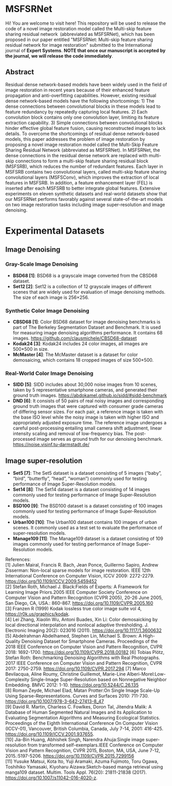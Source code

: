 # MSFSRNet
Hi! You are welcome to visit here! This repository will be used to release the code of a novel image restoration model called the  Multi-skip feature sharing residual network&ensp;(abbreviated as MSFSRNet), which has been proposed in our paper entitled "MSFSRNet:  Multi-skip feature sharing residual network for image restoration" submitted to the International journal of **Expert Systems**. **NOTE that once our manuscript is accepted by the journal, we will release the code immediately**. 
## Abstract

 <p> Residual dense network-based models have been widely used in the field of image restoration in recent years because of their enhanced feature propagation and anti-overfitting capabilities. However, existing residual dense network-based models have the following shortcomings: 1) The dense connections between convolutional blocks in these models lead to feature redundancy by repeatedly capturing local features. 2) Each convolution block contains only one convolution layer, limiting its feature extraction capability. 3) Simple connections between convolutional blocks hinder effective global feature fusion, causing reconstructed images to lack details. To overcome the shortcomings of residual dense network-based models, this paper addresses the problem of image restoration by proposing a novel image restoration model called the Multi-Skip Feature Sharing Residual Network (abbreviated as MSFSRNet). In MSFSRNet, the dense connections in the residual dense network are replaced with multi-skip connections to form a multi-skip feature sharing residual block (MSFSRB), which reduces the number of redundant features. Each layer in MSFSRB contains two convolutional layers, called multi-skip feature sharing convolutional layers (MSFSConv), which improves the extraction of local features in MSFSRB. In addition, a feature enhancement layer (FEL) is inserted after each MSFSRB to better integrate global features. Extensive experiments on eleven synthetic datasets and real-world datasets show that our MSFSRNet performs favorably against several state-of-the-art models on two image restoration tasks including image super-resolution and image denoising.
 </p>
 
# Experimental Datasets
## Image Denoising
###  Gray-Scale Image Denoising
* **BSD68 [1]**: BSD68 is a grayscale image converted from the CBSD68 dataset.
* **Set12 [2]**: Set12 is a collection of 12 grayscale images of different scenes that are widely used for evaluation of image denoising methods. The size of each image is 256×256.
###  Synthetic Color Image Denoising
* **CBSD68 [1]**: Color BSD68 dataset for image denoising benchmarks is part of The Berkeley Segmentation Dataset and Benchmark. It is used for measuring image denoising algorithms performance. It contains 68 images. https://github.com/clausmichele/CBSD68-dataset
* **Kodak24 [3]**: Kodak24 includes 24 color images, all images are 500*500 in size.
* **McMaster [4]**: The McMaster dataset is a dataset for color demosaicing, which contains 18 cropped images of size 500×500.
###  Real-World Color Image Denoising
* **SIDD [5]**:  SIDD includes about 30,000 noise images from 10 scenes, taken by 5 representative smartphone cameras, and generated their ground truth images. https://abdokamel.github.io/sidd/#sidd-benchmark
* **DND [6]**:  It consists of 50 pairs of real noisy images and corresponding ground truth images that were captured with consumer grade cameras of differing sensor sizes. For each pair, a reference image is taken with the base ISO level while the noisy image is taken with higher ISO and appropriately adjusted exposure time. The reference image undergoes a careful post-processing entailing small camera shift adjustment, linear intensity scaling and removal of low-frequency bias. The post-processed image serves as ground truth for our denoising benchmark. https://noise.visinf.tu-darmstadt.de/
## Image super-resolution
* **Set5 [7]**: The Set5 dataset is a dataset consisting of 5 images (“baby”, “bird”, “butterfly”, “head”, “woman”) commonly used for testing performance of Image Super-Resolution models.
* **Set14 [8]**: The Set14 dataset is a dataset consisting of 14 images commonly used for testing performance of Image Super-Resolution models.
* **BSD100 [9]**: The BSD100 dataset is a dataset consisting of 100 images commonly used for testing performance of Image Super-Resolution models.
* **Urban100 [10]**: The Urban100 dataset contains 100 images of urban scenes. It commonly used as a test set to evaluate the performance of super-resolution models.
* **Manage109 [11]**: The Manage109 dataset is a dataset consisting of 109 images commonly used for testing performance of Image Super-Resolution models.

References: <br>
[1] Julien Mairal, Francis R. Bach, Jean Ponce, Guillermo Sapiro, Andrew Zisserman: Non-local sparse models for image restoration. IEEE 12th International Conference on Computer Vision, ICCV 2009: 2272-2279. https://doi.org/10.1109/ICCV.2009.5459452 <br>
[2] Stefan Roth, Michael J. Black:Fields of Experts: A Framework for Learning Image Priors.2005 IEEE Computer Society Conference on Computer Vision and Pattern Recognition (CVPR 2005), 20-26 June 2005, San Diego, CA, USA.: 860-867. https://doi.org/10.1109/CVPR.2005.160 <br>
[3] Franzen R (1999) Kodak lossless true color image suite vol 4, https://r0k.us/graphics/kodak. <br>
[4] Lei Zhang, Xiaolin Wu, Antoni Buades, Xin Li: Color demosaicking by local directional interpolation and nonlocal adaptive thresholding. J. Electronic Imaging 20(2): 023016 (2011). https://doi.org/10.1117/1.3600632 <br>
[5] Abdelrahman Abdelhamed, Stephen Lin, Michael S. Brown: A High-Quality Denoising Dataset for Smartphone Cameras. Proceedings of the 2018 IEEE Conference on Computer Vision and Pattern Recognition, CVPR 2018: 1692-1700. https://doi.org/10.1109/CVPR.2018.00182 
[6] Tobias Plötz, Stefan Roth: Benchmarking Denoising Algorithms with Real Photographs. 2017 IEEE Conference on Computer Vision and Pattern Recognition, CVPR 2017: 2750-2759. https://doi.org/10.1109/CVPR.2017.294 
[7] Marco Bevilacqua, Aline Roumy, Christine Guillemot, Marie-Line Alberi-Morel:Low-Complexity Single-Image Super-Resolution based on Nonnegative Neighbor Embedding. BMVC 2012: 1-10. https://doi.org/10.5244/C.26.135 <br>
[8] Roman Zeyde, Michael Elad, Matan Protter:On Single Image Scale-Up Using Sparse-Representations. Curves and Surfaces 2010: 711-730. https://doi.org/10.1007/978-3-642-27413-8_47 <br>
[9] David R. Martin, Charless C. Fowlkes, Doron Tal, Jitendra Malik: A Database of Human Segmented Natural Images and its Application to Evaluating Segmentation Algorithms and Measuring Ecological Statistics. Proceedings of the Eighth International Conference On Computer Vision (ICCV-01), Vancouver, British Columbia, Canada, July 7-14, 2001: 416-425. https://doi.org/10.1109/ICCV.2001.937655. <br>
[10] Jia-Bin Huang, Abhishek Singh, Narendra Ahuja:Single image super-resolution from transformed self-exemplars.IEEE Conference on Computer Vision and Pattern Recognition, CVPR 2015, Boston, MA, USA, June 7-12, 2015.:5197-5206. https://doi.org/10.1109/CVPR.2015.7299156 <br>
[11] Yusuke Matsui, Kota Ito, Yuji Aramaki, Azuma Fujimoto, Toru Ogawa, Toshihiko Yamasaki, Kiyoharu Aizawa:Sketch-based manga retrieval using manga109 dataset. Multim. Tools Appl. 76(20): 21811-21838 (2017). https://doi.org/10.1007/s11042-016-4020-z. <br>
